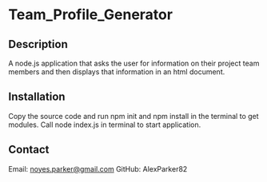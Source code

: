 # Team_Profile_Generator

## Description
A node.js application that asks the user for information on their project team members and then displays that information in an html document.

## Installation
Copy the source code and run npm init and npm install in the terminal to get modules.  Call node index.js in terminal to start application.

## Contact
Email: noyes.parker@gmail.com
GitHub: AlexParker82